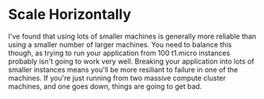 # Scale Horizontally

I've found that using lots of smaller machines is generally more reliable than using a smaller number of larger machines. You need to balance this though, as trying to run your application from 100 t1.micro instances probably isn't going to work very well. Breaking your application into lots of smaller instances means you'll be more resiliant to failure in one of the machines. If you're just running from two massive compute cluster machines, and one goes down, things are going to get bad.
